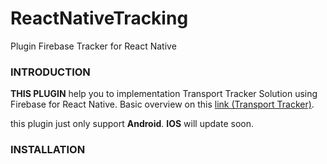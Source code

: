 # ReactNativeTracking
Plugin Firebase Tracker for React Native

### INTRODUCTION
**THIS PLUGIN** help you to implementation Transport Tracker Solution using Firebase for React Native. Basic overview on this [link (Transport Tracker)](https://developers.google.com/maps/solutions/transport-tracker/).

this plugin just only support **Android**. **IOS** will update soon.

### INSTALLATION
